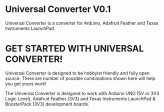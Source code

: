 # Universal Converter V0.1
Universal Converter is a converter for Arduino, Adafruit Feather and Texas Instruments LaunchPad

# GET STARTED WITH UNIVERSAL CONVERTER!

Universal Converter is designed to be hobbyist friendly and fully open source. There are number of possible combinations shown here will help you get yours work!

The Universal Converter is designed to work with Arduino UNO (5V or 3V3 Logic Level), Adafruit Feather (3V3) and Texas Instruments LaunchPad & BoosterPack (3V3) development boards.
